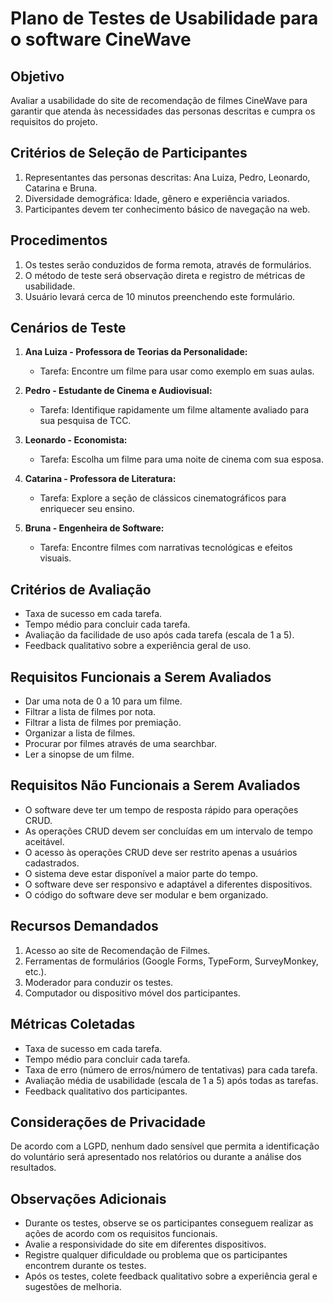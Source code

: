 # Plano de Testes de Usabilidade para o software CineWave

## Objetivo
Avaliar a usabilidade do site de recomendação de filmes CineWave para garantir que atenda às necessidades das personas descritas e cumpra os requisitos do projeto.

## Critérios de Seleção de Participantes
1. Representantes das personas descritas: Ana Luiza, Pedro, Leonardo, Catarina e Bruna.
2. Diversidade demográfica: Idade, gênero e experiência variados.
3. Participantes devem ter conhecimento básico de navegação na web.

## Procedimentos
1. Os testes serão conduzidos de forma remota, através de formulários.
2. O método de teste será observação direta e registro de métricas de usabilidade.
3. Usuário levará cerca de 10 minutos preenchendo este formulário.

## Cenários de Teste
1. **Ana Luiza - Professora de Teorias da Personalidade:**
   - Tarefa: Encontre um filme para usar como exemplo em suas aulas.

2. **Pedro - Estudante de Cinema e Audiovisual:**
   - Tarefa: Identifique rapidamente um filme altamente avaliado para sua pesquisa de TCC.

3. **Leonardo - Economista:**
   - Tarefa: Escolha um filme para uma noite de cinema com sua esposa.

4. **Catarina - Professora de Literatura:**
   - Tarefa: Explore a seção de clássicos cinematográficos para enriquecer seu ensino.

5. **Bruna - Engenheira de Software:**
   - Tarefa: Encontre filmes com narrativas tecnológicas e efeitos visuais.

## Critérios de Avaliação
- Taxa de sucesso em cada tarefa.
- Tempo médio para concluir cada tarefa.
- Avaliação da facilidade de uso após cada tarefa (escala de 1 a 5).
- Feedback qualitativo sobre a experiência geral de uso.

## Requisitos Funcionais a Serem Avaliados
- Dar uma nota de 0 a 10 para um filme.
- Filtrar a lista de filmes por nota.
- Filtrar a lista de filmes por premiação.
- Organizar a lista de filmes.
- Procurar por filmes através de uma searchbar.
- Ler a sinopse de um filme.

## Requisitos Não Funcionais a Serem Avaliados
- O software deve ter um tempo de resposta rápido para operações CRUD.
- As operações CRUD devem ser concluídas em um intervalo de tempo aceitável.
- O acesso às operações CRUD deve ser restrito apenas a usuários cadastrados.
- O sistema deve estar disponível a maior parte do tempo.
- O software deve ser responsivo e adaptável a diferentes dispositivos.
- O código do software deve ser modular e bem organizado.

## Recursos Demandados
1. Acesso ao site de Recomendação de Filmes.
2. Ferramentas de formulários (Google Forms, TypeForm, SurveyMonkey, etc.).
3. Moderador para conduzir os testes.
4. Computador ou dispositivo móvel dos participantes.

## Métricas Coletadas
- Taxa de sucesso em cada tarefa.
- Tempo médio para concluir cada tarefa.
- Taxa de erro (número de erros/número de tentativas) para cada tarefa.
- Avaliação média de usabilidade (escala de 1 a 5) após todas as tarefas.
- Feedback qualitativo dos participantes.

## Considerações de Privacidade
De acordo com a LGPD, nenhum dado sensível que permita a identificação do voluntário será apresentado nos relatórios ou durante a análise dos resultados.

## Observações Adicionais
- Durante os testes, observe se os participantes conseguem realizar as ações de acordo com os requisitos funcionais.
- Avalie a responsividade do site em diferentes dispositivos.
- Registre qualquer dificuldade ou problema que os participantes encontrem durante os testes.
- Após os testes, colete feedback qualitativo sobre a experiência geral e sugestões de melhoria.
